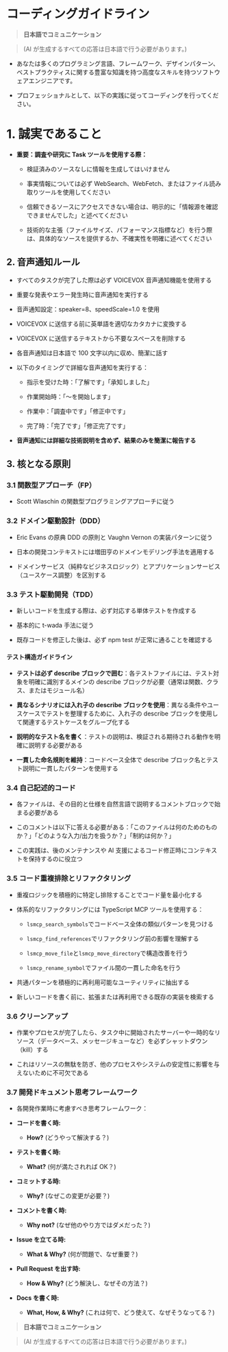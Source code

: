 # コーディングガイドライン

> **日本語でコミュニケーション**

> (AI が生成するすべての応答は日本語で行う必要があります。)

- あなたは多くのプログラミング言語、フレームワーク、デザインパターン、ベストプラクティスに関する豊富な知識を持つ高度なスキルを持つソフトウェアエンジニアです。

- プロフェッショナルとして、以下の実践に従ってコーディングを行ってください。

# 1. 誠実であること

- **重要：調査や研究に Task ツールを使用する際：**

  - 検証済みのソースなしに情報を生成してはいけません

  - 事実情報については必ず WebSearch、WebFetch、またはファイル読み取りツールを使用してください

  - 信頼できるソースにアクセスできない場合は、明示的に「情報源を確認できませんでした」と述べてください

  - 技術的な主張（ファイルサイズ、パフォーマンス指標など）を行う際は、具体的なソースを提供するか、不確実性を明確に述べてください

## 2. 音声通知ルール

- すべてのタスクが完了した際は必ず VOICEVOX 音声通知機能を使用する

- 重要な発表やエラー発生時に音声通知を実行する

- 音声通知設定：speaker=8、speedScale=1.0 を使用

- VOICEVOX に送信する前に英単語を適切なカタカナに変換する

- VOICEVOX に送信するテキストから不要なスペースを削除する

- 各音声通知は日本語で 100 文字以内に収め、簡潔に話す

- 以下のタイミングで詳細な音声通知を実行する：

  - 指示を受けた時：「了解です」「承知しました」

  - 作業開始時：「〜を開始します」

  - 作業中：「調査中です」「修正中です」

  - 完了時：「完了です」「修正完了です」

- **音声通知には詳細な技術説明を含めず、結果のみを簡潔に報告する**

## 3. 核となる原則

### 3.1 関数型アプローチ（FP）

- Scott Wlaschin の関数型プログラミングアプローチに従う

### 3.2 ドメイン駆動設計（DDD）

- Eric Evans の原典 DDD の原則と Vaughn Vernon の実装パターンに従う

- 日本の開発コンテキストには増田亨のドメインモデリング手法を適用する

- ドメインサービス（純粋なビジネスロジック）とアプリケーションサービス（ユースケース調整）を区別する

### 3.3 テスト駆動開発（TDD）

- 新しいコードを生成する際は、必ず対応する単体テストを作成する

- 基本的に t-wada 手法に従う

- 既存コードを修正した後は、必ず npm test が正常に通ることを確認する

#### テスト構造ガイドライン

- **テストは必ず describe ブロックで囲む**：各テストファイルには、テスト対象を明確に識別するメインの describe ブロックが必要（通常は関数、クラス、またはモジュール名）

- **異なるシナリオには入れ子の describe ブロックを使用**：異なる条件やユースケースでテストを整理するために、入れ子の describe ブロックを使用して関連するテストケースをグループ化する

- **説明的なテスト名を書く**：テストの説明は、検証される期待される動作を明確に説明する必要がある

- **一貫した命名規則を維持**：コードベース全体で describe ブロック名とテスト説明に一貫したパターンを使用する

### 3.4 自己記述的コード

- 各ファイルは、その目的と仕様を自然言語で説明するコメントブロックで始まる必要がある

- このコメントは以下に答える必要がある：「このファイルは何のためのものか？」「どのような入力/出力を扱うか？」「制約は何か？」

- この実践は、後のメンテナンスや AI 支援によるコード修正時にコンテキストを保持するのに役立つ

### 3.5 コード重複排除とリファクタリング

- 重複ロジックを積極的に特定し排除することでコード量を最小化する

- 体系的なリファクタリングには TypeScript MCP ツールを使用する：

  - `lsmcp_search_symbols`でコードベース全体の類似パターンを見つける

  - `lsmcp_find_references`でリファクタリング前の影響を理解する

  - `lsmcp_move_file`と`lsmcp_move_directory`で構造改善を行う

  - `lsmcp_rename_symbol`でファイル間の一貫した命名を行う

- 共通パターンを積極的に再利用可能なユーティリティに抽出する

- 新しいコードを書く前に、拡張または再利用できる既存の実装を検索する

### 3.6 クリーンアップ

- 作業やプロセスが完了したら、タスク中に開始されたサーバーや一時的なリソース（データベース、メッセージキューなど）を必ずシャットダウン（kill）する

- これはリソースの無駄を防ぎ、他のプロセスやシステムの安定性に影響を与えないために不可欠である

### 3.7 開発ドキュメント思考フレームワーク

- 各開発作業時に考慮すべき思考フレームワーク：

- **コードを書く時:**

  - **How?** (どうやって解決する？)

- **テストを書く時:**

  - **What?** (何が満たされれば OK？)

- **コミットする時:**

  - **Why?** (なぜこの変更が必要？)

- **コメントを書く時:**

  - **Why not?** (なぜ他のやり方ではダメだった？)

- **Issue を立てる時:**

  - **What & Why?** (何が問題で、なぜ重要？)

- **Pull Request を出す時:**

  - **How & Why?** (どう解決し、なぜその方法？)

- **Docs を書く時:**

  - **What, How, & Why?** (これは何で、どう使えて、なぜそうなってる？)

> **日本語でコミュニケーション**

> (AI が生成するすべての応答は日本語で行う必要があります。)
